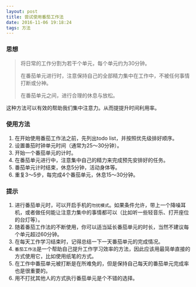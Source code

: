 ```yaml
---
layout: post
title: 尝试使用番茄工作法
date: 2016-11-06 19:18:24
tags: 方法
---
```


### 思想

> 将日常的工作分割为若干个单元，每个单元约为30分钟。
>
> 在番茄单元进行时，注意保持自己的全部精力集中在工作中，不被任何事情打断或分神。
>
> 在番茄单元之间，进行合理的休息与放松。

这种方法可以有效的帮助我们集中注意力。从而提提升时间利用率。

<!-- more -->

### 使用方法

1. 在开始使用番茄工作法之前，先列出todo list，并按照优先级排好顺序。
2. 设置番茄时钟单元时间（通常为25～30分钟）。
3. 开始一个番茄单元的计时。
4. 在番茄单元进行中，注意集中自己的精力来完成预先安排好的任务。
5. 番茄单元计时结束，休息5分钟，活动身体等。
6. 重复3～5步，每完成4个番茄单元，休息15～30分钟。

### 提示

1. 进行番茄单元时，可以开启手机的`勿扰模式`。如果条件允许，带上一个降噪耳机，或者做任何能让注意力集中的事情都可以（比如听一些轻音乐、打开座位的台灯等）。
2. 随着番茄工作法的不断使用，你可以适当延长番茄单元的时长，当然不建议每个单元超过60分钟。
3. 在每天工作学习结束时，记得总结一下一天番茄单元的完成情况。
4. `番茄工作法`是一个帮助自己提升工作学习效率的方法，因此应该用最简单直接的方式使用它，比如使用纸笔的方式。
5. 在工作中番茄单元被打断是在所难免的，但是保持自己每天的番茄单元完成率也是很重要的。
6. 用不打扰其他人的方式执行番茄单元是个不错的选择。
